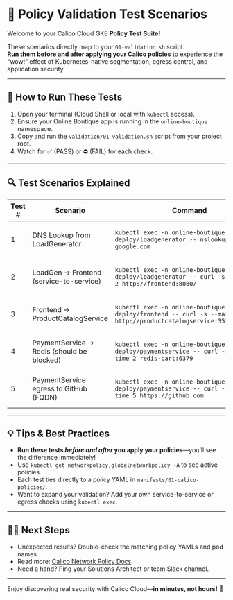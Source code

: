 # 🧪 Policy Validation Test Scenarios

Welcome to your Calico Cloud GKE **Policy Test Suite!**

These scenarios directly map to your `01-validation.sh` script.  
**Run them before and after applying your Calico policies** to experience the “wow!” effect of Kubernetes-native segmentation, egress control, and application security.

---

## 🏁 How to Run These Tests

1. Open your terminal (Cloud Shell or local with `kubectl` access).
2. Ensure your Online Boutique app is running in the `online-boutique` namespace.
3. Copy and run the `validation/01-validation.sh` script from your project root.
4. Watch for ✅ (PASS) or ⛔ (FAIL) for each check.

---

## 🔍 Test Scenarios Explained

| Test # | Scenario                                       | Command                                                                                                         | Expected Result                    | What It Proves                                 |
|--------|------------------------------------------------|-----------------------------------------------------------------------------------------------------------------|-------------------------------------|------------------------------------------------|
| 1      | DNS Lookup from LoadGenerator                  | `kubectl exec -n online-boutique deploy/loadgenerator -- nslookup google.com`                                   | PASS if DNS egress allowed         | Platform/Network DNS policy enforcement         |
| 2      | LoadGen → Frontend (service-to-service)        | `kubectl exec -n online-boutique deploy/loadgenerator -- curl -s --max-time 2 http://frontend:8080/`            | PASS if app policy allows           | Microsegmentation—service-to-service allowed    |
| 3      | Frontend → ProductCatalogService               | `kubectl exec -n online-boutique deploy/frontend -- curl -s --max-time 2 http://productcatalogservice:3550/products` | PASS if app policy allows      | App-to-app microsegmentation                    |
| 4      | PaymentService → Redis (should be blocked)     | `kubectl exec -n online-boutique deploy/paymentservice -- curl -s --max-time 2 redis-cart:6379`                 | FAIL if policy is enforced          | Zero Trust: default-deny/block between services |
| 5      | PaymentService egress to GitHub (FQDN)         | `kubectl exec -n online-boutique deploy/paymentservice -- curl -s --max-time 5 https://github.com`               | PASS if FQDN egress allowed         | Egress control—allow to specific external FQDN  |

---

## 💡 Tips & Best Practices

- **Run these tests _before and after_ you apply your policies**—you’ll see the difference immediately!
- Use `kubectl get networkpolicy,globalnetworkpolicy -A` to see active policies.
- Each test ties directly to a policy YAML in `manifests/01-calico-policies/`.
- Want to expand your validation? Add your own service-to-service or egress checks using `kubectl exec`.

---

## 🧑‍💻 Next Steps

- Unexpected results? Double-check the matching policy YAMLs and pod names.
- Read more: [Calico Network Policy Docs](https://docs.tigera.io/calico/latest/network-policy/)
- Need a hand? Ping your Solutions Architect or team Slack channel.

---

Enjoy discovering real security with Calico Cloud—**in minutes, not hours!** 🚀